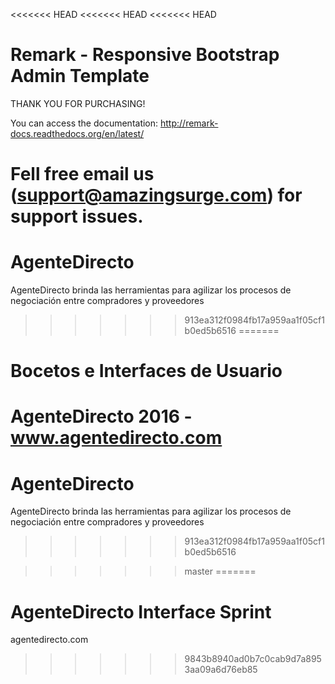 <<<<<<< HEAD
<<<<<<< HEAD
<<<<<<< HEAD
# Remark - Responsive Bootstrap Admin Template

THANK YOU FOR PURCHASING!

You can access the documentation: http://remark-docs.readthedocs.org/en/latest/

Fell free email us (support@amazingsurge.com) for support issues.
=======
# AgenteDirecto
AgenteDirecto brinda las herramientas para agilizar los procesos de negociación entre compradores y proveedores

>>>>>>> 913ea312f0984fb17a959aa1f05cf1b0ed5b6516
=======
# Bocetos e Interfaces de Usuario

AgenteDirecto 2016 - www.agentedirecto.com
=======
# AgenteDirecto
AgenteDirecto brinda las herramientas para agilizar los procesos de negociación entre compradores y proveedores
>>>>>>> 913ea312f0984fb17a959aa1f05cf1b0ed5b6516

>>>>>>> master
=======
# AgenteDirecto Interface Sprint

agentedirecto.com
>>>>>>> 9843b8940ad0b7c0cab9d7a8953aa09a6d76eb85
